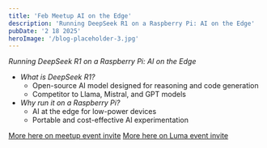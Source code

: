```yaml
---
title: 'Feb Meetup AI on the Edge'
description: 'Running DeepSeek R1 on a Raspberry Pi: AI on the Edge'
pubDate: '2 18 2025'
heroImage: '/blog-placeholder-3.jpg'
---
```


*Running DeepSeek R1 on a Raspberry Pi: AI on the Edge*

- *What is DeepSeek R1?*  
  - Open-source AI model designed for reasoning and code generation  
  - Competitor to Llama, Mistral, and GPT models  
- *Why run it on a Raspberry Pi?*  
  - AI at the edge for low-power devices  
  - Portable and cost-effective AI experimentation  

[More here on meetup event invite](https://www.meetup.com/hk-web-dev/events/306208611/?slug=hk-web-dev&eventId=306208611)
[More here on Luma event invite](https://lu.ma/b2b4r787)  